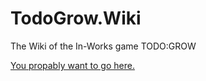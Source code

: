 # TodoGrow.Wiki
The Wiki of the In-Works game TODO:GROW

[You propably want to go here.](https://github.com/Five-Thousand-Kings/TodoGrow.Wiki/wiki)
